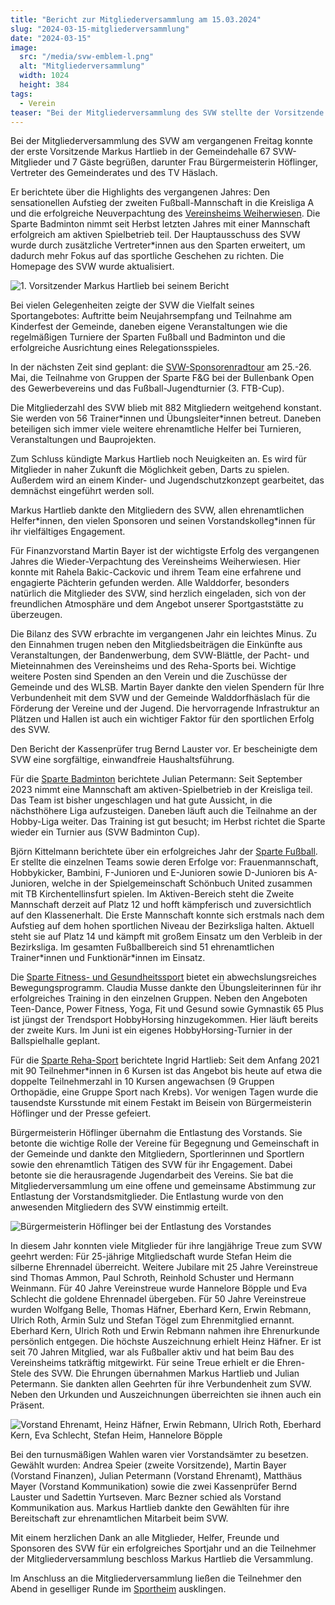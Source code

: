 ```yaml
---
title: "Bericht zur Mitgliederversammlung am 15.03.2024"
slug: "2024-03-15-mitgliederversammlung"
date: "2024-03-15"
image:
  src: "/media/svw-emblem-l.png"
  alt: "Mitgliederversammlung"
  width: 1024
  height: 384
tags:
  - Verein
teaser: "Bei der Mitgliederversammlung des SVW stellte der Vorsitzende Markus Hartlieb die Höhepunkte des Jahres und neue Angebote wie Darts und ein Kinder- und Jugendschutzkonzept vor. Neben der Mitgliederstatistik, den Finanzen und zahlreichen Ehrungen wurde auch Einblick in zukünftige Ereignisse gegeben."
---
```

Bei der Mitgliederversammlung des SVW am vergangenen Freitag konnte der erste Vorsitzende Markus Hartlieb in der Gemeindehalle 67 SVW-Mitglieder und 7 Gäste begrüßen, darunter Frau Bürgermeisterin Höflinger, Vertreter des Gemeinderates und des TV Häslach.

Er berichtete über die Highlights des vergangenen Jahres: Den sensationellen Aufstieg der zweiten Fußball-Mannschaft in die Kreisliga A und die erfolgreiche Neuverpachtung des [Vereinsheims Weiherwiesen](/verein/sportgaststaette). Die Sparte Badminton nimmt seit Herbst letzten Jahres mit einer Mannschaft erfolgreich am aktiven Spielbetrieb teil. Der Hauptausschuss des SVW wurde durch zusätzliche Vertreter\*innen aus den Sparten erweitert, um dadurch mehr Fokus auf das sportliche Geschehen zu richten. Die Homepage des SVW wurde aktualisiert.

![1. Vorsitzender Markus Hartlieb bei seinem Bericht](/media/2024/2024-03-15-mitgliederversammlung-1.jpg)

Bei vielen Gelegenheiten zeigte der SVW die Vielfalt seines Sportangebotes: Auftritte beim Neujahrsempfang und Teilnahme am Kinderfest der Gemeinde, daneben eigene Veranstaltungen wie die regelmäßigen Turniere der Sparten Fußball und Badminton und die erfolgreiche Ausrichtung eines Relegationsspieles.

In der nächsten Zeit sind geplant: die [SVW-Sponsorenradtour](/event/2024-05-25-sponsorenradtour) am 25.-26. Mai, die Teilnahme von Gruppen der Sparte F&G bei der Bullenbank Open des Gewerbevereins und das Fußball-Jugendturnier (3. FTB-Cup).

Die Mitgliederzahl des SVW blieb mit 882 Mitgliedern weitgehend konstant. Sie werden von 56 Trainer\*innen und Übungsleiter\*innen betreut. Daneben beteiligen sich immer viele weitere ehrenamtliche Helfer bei Turnieren, Veranstaltungen und Bauprojekten.

Zum Schluss kündigte Markus Hartlieb noch Neuigkeiten an. Es wird für Mitglieder in naher Zukunft die Möglichkeit geben, Darts zu spielen. Außerdem wird an einem Kinder- und Jugendschutzkonzept gearbeitet, das demnächst eingeführt werden soll.

Markus Hartlieb dankte den Mitgliedern des SVW, allen ehrenamtlichen Helfer\*innen, den vielen Sponsoren und seinen Vorstandskolleg\*innen für ihr vielfältiges Engagement.

Für Finanzvorstand Martin Bayer ist der wichtigste Erfolg des vergangenen Jahres die Wieder-Verpachtung des Vereinsheims Weiherwiesen. Hier konnte mit Rahela Bakic-Cackovic und ihrem Team eine erfahrene und engagierte Pächterin gefunden werden. Alle Walddorfer, besonders natürlich die Mitglieder des SVW, sind herzlich eingeladen, sich von der freundlichen Atmosphäre und dem Angebot unserer Sportgaststätte zu überzeugen.

Die Bilanz des SVW erbrachte im vergangenen Jahr ein leichtes Minus. Zu den Einnahmen trugen neben den Mitgliedsbeiträgen die Einkünfte aus Veranstaltungen, der Bandenwerbung, dem SVW-Blättle, der Pacht- und Mieteinnahmen des Vereinsheims und des Reha-Sports bei. Wichtige weitere Posten sind Spenden an den Verein und die Zuschüsse der Gemeinde und des WLSB. Martin Bayer dankte den vielen Spendern für Ihre Verbundenheit mit dem SVW und der Gemeinde Walddorfhäslach für die Förderung der Vereine und der Jugend. Die hervorragende Infrastruktur an Plätzen und Hallen ist auch ein wichtiger Faktor für den sportlichen Erfolg des SVW.

Den Bericht der Kassenprüfer trug Bernd Lauster vor. Er bescheinigte dem SVW eine sorgfältige, einwandfreie Haushaltsführung.

Für die [Sparte Badminton](/badminton) berichtete Julian Petermann: Seit September 2023 nimmt eine Mannschaft am aktiven-Spielbetrieb in der Kreisliga teil. Das Team ist bisher ungeschlagen und hat gute Aussicht, in die nächsthöhere Liga aufzusteigen. Daneben läuft auch die Teilnahme an der Hobby-Liga weiter. Das Training ist gut besucht; im Herbst richtet die Sparte wieder ein Turnier aus (SVW Badminton Cup).

Björn Kittelmann berichtete über ein erfolgreiches Jahr der [Sparte Fußball](/fussball). Er stellte die einzelnen Teams sowie deren Erfolge vor: Frauenmannschaft, Hobbykicker, Bambini, F-Junioren und E-Junioren sowie D-Junioren bis A-Junioren, welche in der Spielgemeinschaft Schönbuch United zusammen mit TB Kirchentellinsfurt spielen. Im Aktiven-Bereich steht die Zweite Mannschaft derzeit auf Platz 12 und hofft kämpferisch und zuversichtlich auf den Klassenerhalt. Die Erste Mannschaft konnte sich erstmals nach dem Aufstieg auf dem hohen sportlichen Niveau der Bezirksliga halten. Aktuell steht sie auf Platz 14 und kämpft mit großem Einsatz um den Verbleib in der Bezirksliga. Im gesamten Fußballbereich sind 51 ehrenamtlichen Trainer\*innen und Funktionär\*innen im Einsatz.

Die [Sparte Fitness- und Gesundheitssport](/fitness-und-gesundheitssport) bietet ein abwechslungsreiches Bewegungsprogramm. Claudia Musse dankte den Übungsleiterinnen für ihr erfolgreiches Training in den einzelnen Gruppen. Neben den Angeboten Teen-Dance, Power Fitness, Yoga, Fit und Gesund sowie Gymnastik 65 Plus ist jüngst der Trendsport HobbyHorsing hinzugekommen. Hier läuft bereits der zweite Kurs. Im Juni ist ein eigenes HobbyHorsing-Turnier in der Ballspielhalle geplant.

Für die [Sparte Reha-Sport](/rehasport) berichtete Ingrid Hartlieb: Seit dem Anfang 2021 mit 90 Teilnehmer\*innen in 6 Kursen ist das Angebot bis heute auf etwa die doppelte Teilnehmerzahl in 10 Kursen angewachsen (9 Gruppen Orthopädie, eine Gruppe Sport nach Krebs). Vor wenigen Tagen wurde die tausendste Kursstunde mit einem Festakt im Beisein von Bürgermeisterin Höflinger und der Presse gefeiert.

Bürgermeisterin Höflinger übernahm die Entlastung des Vorstands. Sie betonte die wichtige Rolle der Vereine für Begegnung und Gemeinschaft in der Gemeinde und dankte den Mitgliedern, Sportlerinnen und Sportlern sowie den ehrenamtlich Tätigen des SVW für ihr Engagement. Dabei betonte sie die herausragende Jugendarbeit des Vereins. Sie bat die Mitgliederversammlung um eine offene und gemeinsame Abstimmung zur Entlastung der Vorstandsmitglieder. Die Entlastung wurde von den anwesenden Mitgliedern des SVW einstimmig erteilt.

![Bürgermeisterin Höflinger bei der Entlastung des Vorstandes](/media/2024/2024-03-15-mitgliederversammlung-2.jpg)

In diesem Jahr konnten viele Mitglieder für ihre langjährige Treue zum SVW geehrt werden: Für 25-jährige Mitgliedschaft wurde Stefan Heim die silberne Ehrennadel überreicht. Weitere Jubilare mit 25 Jahre Vereinstreue sind Thomas Ammon, Paul Schroth, Reinhold Schuster und Hermann Weinmann. Für 40 Jahre Vereinstreue wurde Hannelore Böpple und Eva Schlecht die goldene Ehrennadel übergeben. Für 50 Jahre Vereinstreue wurden Wolfgang Belle, Thomas Häfner, Eberhard Kern, Erwin Rebmann, Ulrich Roth, Armin Sulz und Stefan Tögel zum Ehrenmitglied ernannt. Eberhard Kern, Ulrich Roth und Erwin Rebmann nahmen ihre Ehrenurkunde persönlich entgegen. Die höchste Auszeichnung erhielt Heinz Häfner. Er ist seit 70 Jahren Mitglied, war als Fußballer aktiv und hat beim Bau des Vereinsheims tatkräftig mitgewirkt. Für seine Treue erhielt er die Ehren-Stele des SVW. Die Ehrungen übernahmen Markus Hartlieb und Julian Petermann. Sie dankten allen Geehrten für ihre Verbundenheit zum SVW. Neben den Urkunden und Auszeichnungen überreichten sie ihnen auch ein Präsent.

![Vorstand Ehrenamt, Heinz Häfner, Erwin Rebmann, Ulrich Roth, Eberhard Kern, Eva Schlecht, Stefan Heim, Hannelore Böpple](/media/2024/2024-03-15-mitgliederversammlung-3.jpg)

Bei den turnusmäßigen Wahlen waren vier Vorstandsämter zu besetzen. Gewählt wurden: Andrea Speier (zweite Vorsitzende), Martin Bayer (Vorstand Finanzen), Julian Petermann (Vorstand Ehrenamt), Matthäus Mayer (Vorstand Kommunikation) sowie die zwei Kassenprüfer Bernd Lauster und Sadettin Yurtseven. Marc Bezner schied als Vorstand Kommunikation aus. Markus Hartlieb dankte den Gewählten für ihre Bereitschaft zur ehrenamtlichen Mitarbeit beim SVW.

Mit einem herzlichen Dank an alle Mitglieder, Helfer, Freunde und Sponsoren des SVW für ein erfolgreiches Sportjahr und an die Teilnehmer der Mitgliederversammlung beschloss Markus Hartlieb die Versammlung.

Im Anschluss an die Mitgliederversammlung ließen die Teilnehmer den Abend in geselliger Runde im [Sportheim](/verein/sportgaststaette) ausklingen.
